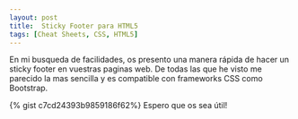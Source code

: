 ```yaml
---
layout: post
title:  Sticky Footer para HTML5
tags: [Cheat Sheets, CSS, HTML5]
---
```

En mi busqueda de facilidades, os presento una manera rápida de hacer un sticky footer en vuestras paginas web.
De todas las que he visto me parecido la mas sencilla y es compatible con frameworks CSS como Bootstrap.

{% gist c7cd24393b9859186f62%}
Espero que os sea útil!